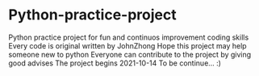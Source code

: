 # Python-practice-project
Python practice project for fun and continuos improvement coding skills
Every code is original written by JohnZhong
Hope this project may help someone new to python
Everyone can contribute to the project by giving good advises
The project begins 2021-10-14
To be continue... 
:)
